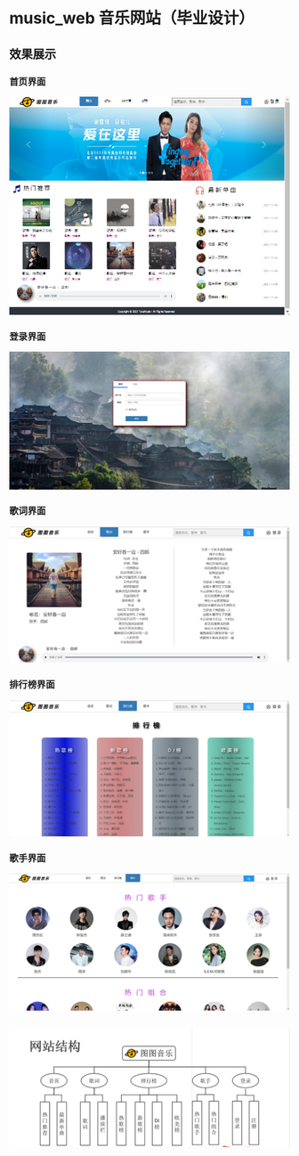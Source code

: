 # music_web 音乐网站（毕业设计）

## 效果展示
### 首页界面
![](./img_web/sy.png )

### 登录界面
![](./img_web/dl.png )

### 歌词界面
![](./img_web/gc.png )

### 排行榜界面
![](./img_web/phb.png )

### 歌手界面
![](./img_web/gs.png )

##
![](./img_web/jg.png )
